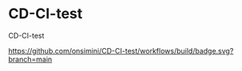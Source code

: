 # CD-CI-test
CD-CI-test

https://github.com/onsimini/CD-CI-test/workflows/build/badge.svg?branch=main
